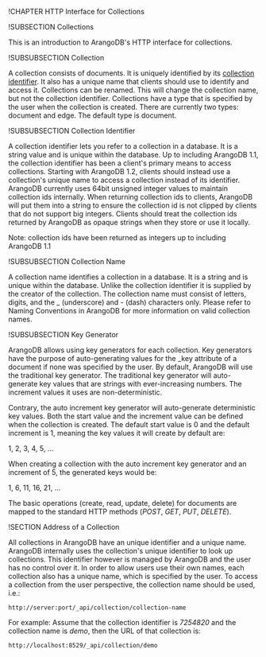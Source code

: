 !CHAPTER HTTP Interface for Collections

!SUBSECTION Collections

This is an introduction to ArangoDB's HTTP interface for collections.

!SUBSUBSECTION Collection

A collection consists of documents. It is uniquely identified by its 
[collection identifier](../../Manual/Appendix/Glossary.html#collection-identifier).
It also has a unique name that clients should 
use to identify and access it. Collections can be renamed. This will 
change the collection name, but not the collection identifier.
Collections have a type that is specified by the user when the collection 
is created. There are currently two types: document and edge. The default 
type is document.

!SUBSUBSECTION Collection Identifier

A collection identifier lets you refer to a collection in a database. 
It is a string value and is unique within the database. Up to including 
ArangoDB 1.1, the collection identifier has been a client's primary 
means to access collections. Starting with ArangoDB 1.2, clients should 
instead use a collection's unique name to access a collection instead of 
its identifier.
ArangoDB currently uses 64bit unsigned integer values to maintain 
collection ids internally. When returning collection ids to clients, 
ArangoDB will put them into a string to ensure the collection id is not 
clipped by clients that do not support big integers. Clients should treat 
the collection ids returned by ArangoDB as opaque strings when they store 
or use it locally.

Note: collection ids have been returned as integers up to including ArangoDB 1.1

!SUBSUBSECTION Collection Name

A collection name identifies a collection in a database. It is a string 
and is unique within the database. Unlike the collection identifier it is 
supplied by the creator of the collection. The collection name must consist 
of letters, digits, and the _ (underscore) and - (dash) characters only. 
Please refer to Naming Conventions in ArangoDB for more information on valid 
collection names.

!SUBSUBSECTION Key Generator

ArangoDB allows using key generators for each collection. Key generators 
have the purpose of auto-generating values for the _key attribute of a document 
if none was specified by the user. By default, ArangoDB will use the traditional 
key generator. The traditional key generator will auto-generate key values that 
are strings with ever-increasing numbers. The increment values it uses are 
non-deterministic.

Contrary, the auto increment key generator will auto-generate deterministic key 
values. Both the start value and the increment value can be defined when the 
collection is created. The default start value is 0 and the default increment 
is 1, meaning the key values it will create by default are:

1, 2, 3, 4, 5, ...

When creating a collection with the auto increment key generator and an increment of 5, the generated keys would be:

1, 6, 11, 16, 21, ...

The basic operations (create, read, update, delete) for documents are mapped
to the standard HTTP methods (*POST*, *GET*, *PUT*, *DELETE*). 

!SECTION Address of a Collection

All collections in ArangoDB have an unique identifier and a unique
name. ArangoDB internally uses the collection's unique identifier to
look up collections. This identifier however is managed by ArangoDB
and the user has no control over it. In order to allow users use their
own names, each collection also has a unique name, which is specified
by the user.  To access a collection from the user perspective, the
collection name should be used, i.e.:

    http://server:port/_api/collection/collection-name

For example: Assume that the collection identifier is *7254820* and
the collection name is *demo*, then the URL of that collection is:

    http://localhost:8529/_api/collection/demo


